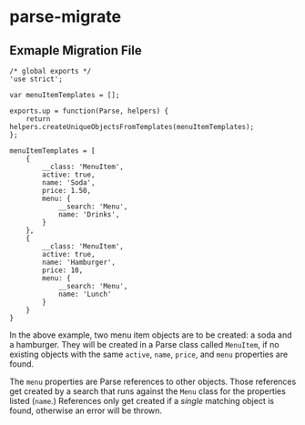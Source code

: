 parse-migrate
=============

Exmaple Migration File
----------------------

```
/* global exports */
'use strict';

var menuItemTemplates = [];

exports.up = function(Parse, helpers) {
    return helpers.createUniqueObjectsFromTemplates(menuItemTemplates);
};

menuItemTemplates = [
    {
        __class: 'MenuItem',
        active: true,
        name: 'Soda',
        price: 1.50,
        menu: {
            __search: 'Menu',
            name: 'Drinks',
        }
    },
    {
        __class: 'MenuItem',
        active: true,
        name: 'Hamburger',
        price: 10,
        menu: {
            __search: 'Menu',
            name: 'Lunch'
        }
    }
}
```

In the above example, two menu item objects are to be created: a soda and a
hamburger. They will be created in a Parse class called `MenuItem`, if no
existing objects with the same `active`, `name`, `price`, and `menu` properties
are found.

The `menu` properties are Parse references to other objects. Those references
get created by a search that runs against the `Menu` class for the properties
listed (`name`.) References only get created if a _single_ matching object is
found, otherwise an error will be thrown.
